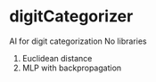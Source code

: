 # digitCategorizer
AI for digit categorization
No libraries

1. Euclidean distance
2. MLP with backpropagation
